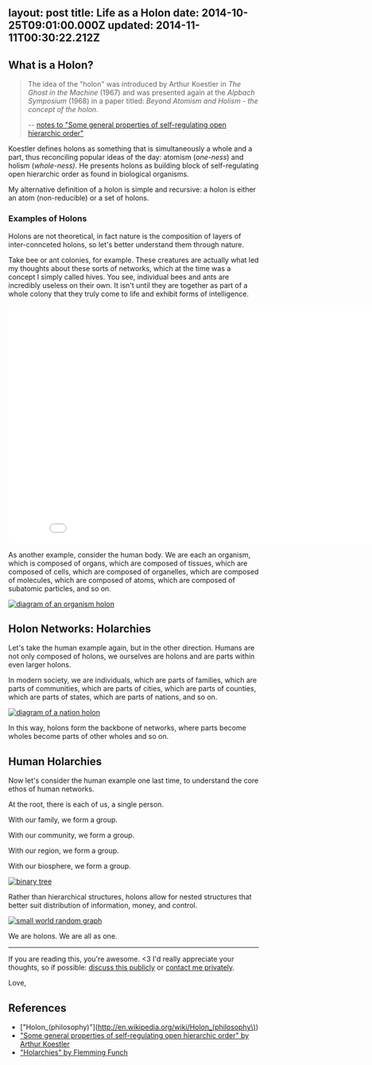 layout: post
title: Life as a Holon
date: 2014-10-25T09:01:00.000Z
updated: 2014-11-11T00:30:22.212Z
---

## What is a Holon?

> The idea of the "holon" was introduced by Arthur Koestler in *The Ghost in the Machine* (1967) and was presented again at the *Alpbach Symposium* (1968) in a paper titled: *Beyond Atomism and Holism - the concept of the holon*.
>
> -- [notes to "Some general properties of
self-regulating open hierarchic order"](http://www.panarchy.org/koestler/holon.1969.html)

Koestler defines holons as something that is simultaneously a whole and a part, thus reconciling popular ideas of the day: atomism (*one-ness*) and holism (*whole-ness)*. He presents holons as building block of self-regulating open hierarchic order as found in biological organisms.

My alternative definition of a holon is simple and recursive: a holon is either an atom (non-reducible) or a set of holons.

### Examples of Holons

Holons are not theoretical, in fact nature is the composition of layers of inter-connceted holons, so let's better understand them through nature.

Take bee or ant colonies, for example. These creatures are actually what led my thoughts about these sorts of networks, which at the time was a concept I simply called hives. You see, individual bees and ants are incredibly useless on their own. It isn't until they are together as part of a whole colony that they truly come to life and exhibit forms of intelligence.

<iframe width="853" height="480" src="//www.youtube-nocookie.com/embed/K6m40W1s0Wc?rel=0&start=106&end=203" frameborder="0" allowfullscreen></iframe>

As another example, consider the human body. We are each an organism, which is composed of organs, which are composed of tissues, which are composed of cells, which are composed of organelles, which are composed of molecules, which are composed of atoms, which are composed of subatomic particles, and so on.

[![diagram of an organism holon](/images/organism-holon.png)](http://requirebin.com/embed?gist=50c45ad5a70a326912fd)

## Holon Networks: Holarchies

Let's take the human example again, but in the other direction.  Humans are not only composed of holons, we ourselves are holons and are parts within even larger holons.

In modern society, we are individuals, which are parts of families, which are parts of communities, which are parts of cities, which are parts of counties, which are parts of states, which are parts of nations, and so on.

[![diagram of a nation holon](/images/nation-holon1.png)](http://requirebin.com/embed?gist=5df5d6b845846c29307c)

In this way, holons form the backbone of networks, where parts become wholes become parts of other wholes and so on.

## Human Holarchies

Now let's consider the human example one last time, to understand the core ethos of human networks.

At the root, there is each of us, a single person.

With our family, we form a group.

With our community, we form a group.

With our region, we form a group.

With our biosphere, we form a group.

[![binary tree](/images/binary-tree.png)](http://requirebin.com/embed?gist=c25cd8ef79da8f35f302&graph=balancedBinTree&n=6)

Rather than hierarchical structures, holons allow for nested structures that better suit distribution of information, money, and control.

[![small world random graph](/images/Screen-Shot-2014-10-26-at-4-52-07-PM.png)](http://requirebin.com/embed?gist=c25cd8ef79da8f35f302&graph=wattsStrogatz&n=300&m=25&k=0.1)


We are holons. We are all as one.

---

If you are reading this, you're awesome. <3 I'd really appreciate your thoughts, so if possible: [discuss this publicly](https://github.com/ahdinosaur/meta/issues/2) or [contact me privately](http://dinosaur.is/).

Love,

## References

- ["Holon_(philosophy)"](http://en.wikipedia.org/wiki/Holon_(philosophy\))
- ["Some general properties of self-regulating open hierarchic order" by Arthur Koestler](http://www.panarchy.org/koestler/holon.1969.html)
- ["Holarchies" by Flemming Funch](http://http://www.worldtrans.org/essay/holarchies.html)
